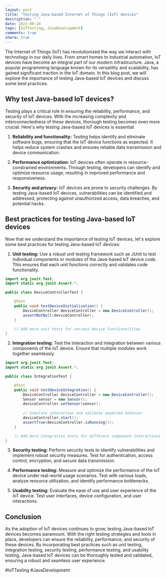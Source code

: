 ```yaml
---
layout: post
title: "Testing Java-based Internet of Things (IoT) devices"
description: " "
date: 2023-09-24
tags: [IoTTesting, JavaDevelopment]
comments: true
share: true
---
```


The Internet of Things (IoT) has revolutionized the way we interact with technology in our daily lives. From smart homes to industrial automation, IoT devices have become an integral part of our modern infrastructure. Java, a popular programming language known for its versatility and scalability, has gained significant traction in the IoT domain. In this blog post, we will explore the importance of testing Java-based IoT devices and discuss some best practices.

## Why test Java-based IoT devices?

Testing plays a critical role in ensuring the reliability, performance, and security of IoT devices. With the increasing complexity and interconnectedness of these devices, thorough testing becomes even more crucial. Here's why testing Java-based IoT devices is essential:

1. **Reliability and functionality:** Testing helps identify and eliminate software bugs, ensuring that the IoT device functions as expected. It helps reduce system crashes and ensures reliable data transmission and device communication.

2. **Performance optimization:** IoT devices often operate in resource-constrained environments. Through testing, developers can identify and optimize resource usage, resulting in improved performance and responsiveness.

3. **Security and privacy:** IoT devices are prone to security challenges. By testing Java-based IoT devices, vulnerabilities can be identified and addressed, protecting against unauthorized access, data breaches, and potential hacks.

## Best practices for testing Java-based IoT devices

Now that we understand the importance of testing IoT devices, let's explore some best practices for testing Java-based IoT devices:

1. **Unit testing:** Use a robust unit testing framework such as JUnit to test individual components or modules of the Java-based IoT device code. This ensures that each unit functions correctly and validates code functionality.

```java
import org.junit.Test;
import static org.junit.Assert.*;

public class DeviceControllerTest {

    @Test
    public void testDeviceInitialization() {
        DeviceController deviceController = new DeviceController();
        assertNotNull(deviceController);
    }

    // Add more unit tests for various device functionalities
}
```

2. **Integration testing:** Test the interaction and integration between various components of the IoT device. Ensure that multiple modules work together seamlessly.

```java
import org.junit.Test;
import static org.junit.Assert.*;

public class IntegrationTest {

    @Test
    public void testDeviceIntegration() {
        DeviceController deviceController = new DeviceController();
        Sensor sensor = new Sensor();
        deviceController.setSensor(sensor);
        
        // Simulate interaction and validate expected behavior
        deviceController.start();
        assertTrue(deviceController.isRunning());
    }

    // Add more integration tests for different component interactions
}
```

3. **Security testing:** Perform security tests to identify vulnerabilities and implement robust security measures. Test for authentication, access control, encryption, and secure data transmission.

4. **Performance testing:** Measure and optimize the performance of the IoT device under real-world usage scenarios. Test with various loads, analyze resource utilization, and identify performance bottlenecks.

5. **Usability testing:** Evaluate the ease of use and user experience of the IoT device. Test user interfaces, device configuration, and user interactions.

## Conclusion

As the adoption of IoT devices continues to grow, testing Java-based IoT devices becomes paramount. With the right testing strategies and tools in place, developers can ensure the reliability, performance, and security of these devices. By incorporating best practices such as unit testing, integration testing, security testing, performance testing, and usability testing, Java-based IoT devices can be thoroughly tested and validated, ensuring a robust and seamless user experience.

#IoTTesting #JavaDevelopment
